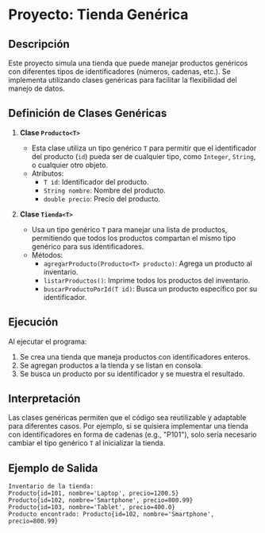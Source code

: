 
# Proyecto: Tienda Genérica

## Descripción
Este proyecto simula una tienda que puede manejar productos genéricos con diferentes tipos de identificadores (números, cadenas, etc.). Se implementa utilizando clases genéricas para facilitar la flexibilidad del manejo de datos.

## Definición de Clases Genéricas
1. **Clase `Producto<T>`**
   - Esta clase utiliza un tipo genérico `T` para permitir que el identificador del producto (`id`) pueda ser de cualquier tipo, como `Integer`, `String`, o cualquier otro objeto.
   - Atributos:
     - `T id`: Identificador del producto.
     - `String nombre`: Nombre del producto.
     - `double precio`: Precio del producto.

2. **Clase `Tienda<T>`**
   - Usa un tipo genérico `T` para manejar una lista de productos, permitiendo que todos los productos compartan el mismo tipo genérico para sus identificadores.
   - Métodos:
     - `agregarProducto(Producto<T> producto)`: Agrega un producto al inventario.
     - `listarProductos()`: Imprime todos los productos del inventario.
     - `buscarProductoPorId(T id)`: Busca un producto específico por su identificador.

## Ejecución
Al ejecutar el programa:
1. Se crea una tienda que maneja productos con identificadores enteros.
2. Se agregan productos a la tienda y se listan en consola.
3. Se busca un producto por su identificador y se muestra el resultado.

## Interpretación
Las clases genéricas permiten que el código sea reutilizable y adaptable para diferentes casos. Por ejemplo, si se quisiera implementar una tienda con identificadores en forma de cadenas (e.g., "P101"), solo sería necesario cambiar el tipo genérico `T` al inicializar la tienda.

## Ejemplo de Salida
```plaintext
Inventario de la tienda:
Producto{id=101, nombre='Laptop', precio=1200.5}
Producto{id=102, nombre='Smartphone', precio=800.99}
Producto{id=103, nombre='Tablet', precio=400.0}
Producto encontrado: Producto{id=102, nombre='Smartphone', precio=800.99}
